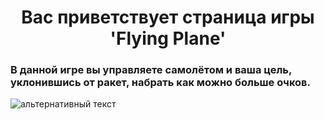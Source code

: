 <h1 align="center">Вас приветствует страница игры 'Flying Plane'</h1>
<h3>В данной игре вы управляете самолётом и ваша цель, уклонившись от ракет, набрать как можно больше очков.</h3> 
<img src="https://media.discordapp.net/attachments/1026546206408704031/1117035687821193226/2023-06-10_131835.png?width=910&height=491" alt="альтернативный текст">